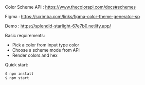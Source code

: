 Color Scheme API : https://www.thecolorapi.com/docs#schemes

Figma : https://scrimba.com/links/figma-color-theme-generator-sp

Demo : https://splendid-starlight-67e7b0.netlify.app/

Basic requirements: 
- Pick a color from input type color
- Choose a scheme mode from API
- Render colors and hex

Quick start:

```
$ npm install
$ npm start
````
